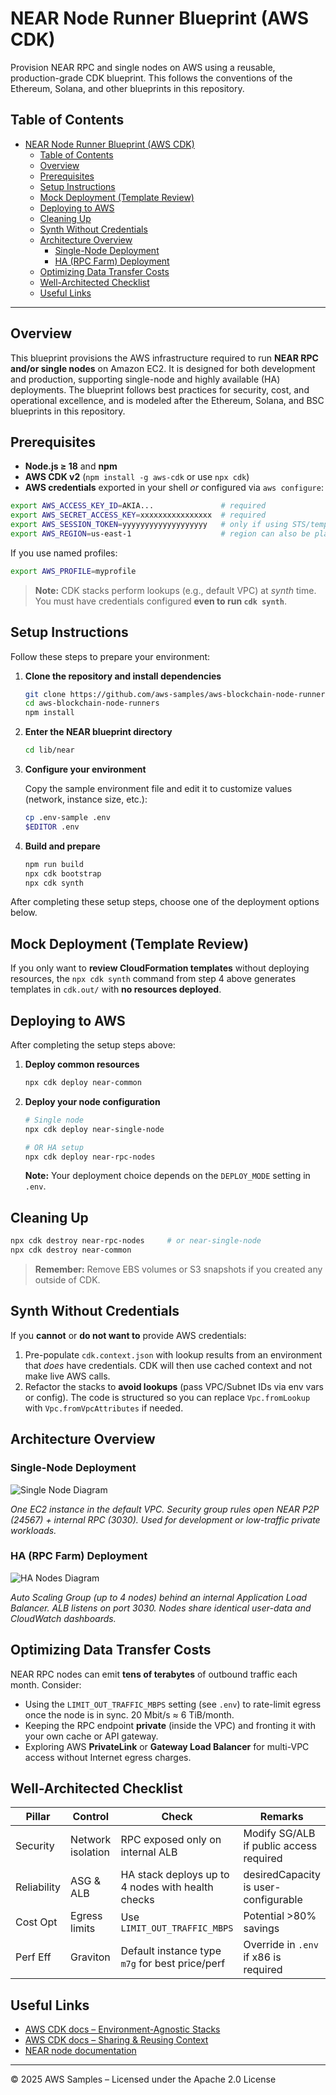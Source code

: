 # NEAR Node Runner Blueprint (AWS CDK)

Provision NEAR RPC and single nodes on AWS using a reusable, production-grade CDK blueprint. This follows the conventions of the Ethereum, Solana, and other blueprints in this repository.

## Table of Contents
- [NEAR Node Runner Blueprint (AWS CDK)](#near-node-runner-blueprint-aws-cdk)
  - [Table of Contents](#table-of-contents)
  - [Overview](#overview)
  - [Prerequisites](#prerequisites)
  - [Setup Instructions](#setup-instructions)
  - [Mock Deployment (Template Review)](#mock-deployment-template-review)
  - [Deploying to AWS](#deploying-to-aws)
  - [Cleaning Up](#cleaning-up)
  - [Synth Without Credentials](#synth-without-credentials)
  - [Architecture Overview](#architecture-overview)
    - [Single-Node Deployment](#single-node-deployment)
    - [HA (RPC Farm) Deployment](#ha-rpc-farm-deployment)
  - [Optimizing Data Transfer Costs](#optimizing-data-transfer-costs)
  - [Well-Architected Checklist](#well-architected-checklist)
  - [Useful Links](#useful-links)

---

## Overview

This blueprint provisions the AWS infrastructure required to run **NEAR RPC and/or single nodes** on Amazon EC2. It is designed for both development and production, supporting single-node and highly available (HA) deployments. The blueprint follows best practices for security, cost, and operational excellence, and is modeled after the Ethereum, Solana, and BSC blueprints in this repository.

## Prerequisites

- **Node.js ≥ 18** and **npm**
- **AWS CDK v2** (`npm install -g aws-cdk` or use `npx cdk`)
- **AWS credentials** exported in your shell *or* configured via `aws configure`:

```bash
export AWS_ACCESS_KEY_ID=AKIA...               # required
export AWS_SECRET_ACCESS_KEY=xxxxxxxxxxxxxxxx  # required
export AWS_SESSION_TOKEN=yyyyyyyyyyyyyyyyyyy   # only if using STS/temp creds
export AWS_REGION=us-east-1                    # region can also be placed in .env or AWS config
```

If you use named profiles:
```bash
export AWS_PROFILE=myprofile
```

> **Note:** CDK stacks perform lookups (e.g., default VPC) at *synth* time. You must have credentials configured **even to run `cdk synth`**.

## Setup Instructions

Follow these steps to prepare your environment:

1. **Clone the repository and install dependencies**

   ```bash
   git clone https://github.com/aws-samples/aws-blockchain-node-runners.git
   cd aws-blockchain-node-runners
   npm install
   ```

2. **Enter the NEAR blueprint directory**

   ```bash
   cd lib/near
   ```

3. **Configure your environment**

   Copy the sample environment file and edit it to customize values (network, instance size, etc.):

   ```bash
   cp .env-sample .env
   $EDITOR .env
   ```

4. **Build and prepare**

   ```bash
   npm run build
   npx cdk bootstrap
   npx cdk synth
   ```

After completing these setup steps, choose one of the deployment options below.

## Mock Deployment (Template Review)

If you only want to **review CloudFormation templates** without deploying resources, the `npx cdk synth` command from step 4 above generates templates in `cdk.out/` with **no resources deployed**.

## Deploying to AWS

After completing the setup steps above:

1. **Deploy common resources**
   ```bash
   npx cdk deploy near-common
   ```

2. **Deploy your node configuration**
   ```bash
   # Single node
   npx cdk deploy near-single-node
   
   # OR HA setup
   npx cdk deploy near-rpc-nodes
   ```

   **Note:** Your deployment choice depends on the `DEPLOY_MODE` setting in `.env`.

## Cleaning Up

```bash
npx cdk destroy near-rpc-nodes     # or near-single-node
npx cdk destroy near-common
```

> **Remember:** Remove EBS volumes or S3 snapshots if you created any outside of CDK.

## Synth Without Credentials

If you **cannot** or **do not want to** provide AWS credentials:

1. Pre-populate `cdk.context.json` with lookup results from an environment that *does* have credentials. CDK will then use cached context and not make live AWS calls.
2. Refactor the stacks to **avoid lookups** (pass VPC/Subnet IDs via env vars or config). The code is structured so you can replace `Vpc.fromLookup` with `Vpc.fromVpcAttributes` if needed.

## Architecture Overview

### Single-Node Deployment

![Single Node Diagram](./doc/assets/diagram_6cce0f44.png)

*One EC2 instance in the default VPC. Security group rules open NEAR P2P (24567) + internal RPC (3030). Used for development or low-traffic private workloads.*

### HA (RPC Farm) Deployment

![HA Nodes Diagram](./doc/assets/diagram_4fbe9d0c.png)

*Auto Scaling Group (up to 4 nodes) behind an internal Application Load Balancer. ALB listens on port 3030. Nodes share identical user-data and CloudWatch dashboards.*

## Optimizing Data Transfer Costs

NEAR RPC nodes can emit **tens of terabytes** of outbound traffic each month. Consider:

- Using the `LIMIT_OUT_TRAFFIC_MBPS` setting (see `.env`) to rate-limit egress once the node is in sync. 20 Mbit/s ≈ 6 TiB/month.
- Keeping the RPC endpoint **private** (inside the VPC) and fronting it with your own cache or API gateway.
- Exploring AWS **PrivateLink** or **Gateway Load Balancer** for multi-VPC access without Internet egress charges.

## Well-Architected Checklist

| Pillar      | Control            | Check                                         | Remarks                                 |
|-------------|--------------------|-----------------------------------------------|-----------------------------------------|
| Security    | Network isolation  | RPC exposed only on internal ALB              | Modify SG/ALB if public access required |
| Reliability | ASG & ALB          | HA stack deploys up to 4 nodes with health checks | desiredCapacity is user-configurable    |
| Cost Opt    | Egress limits      | Use `LIMIT_OUT_TRAFFIC_MBPS`                  | Potential >80% savings                  |
| Perf Eff    | Graviton           | Default instance type `m7g` for best price/perf | Override in `.env` if x86 is required   |


## Useful Links

- [AWS CDK docs – Environment-Agnostic Stacks](https://docs.aws.amazon.com/cdk/latest/guide/environments.html#environments_env_agnostic)
- [AWS CDK docs – Sharing & Reusing Context](https://docs.aws.amazon.com/cdk/latest/guide/context.html#context-sharing)
- [NEAR node documentation](https://github.com/near/node-docs)

---

© 2025 AWS Samples – Licensed under the Apache 2.0 License 